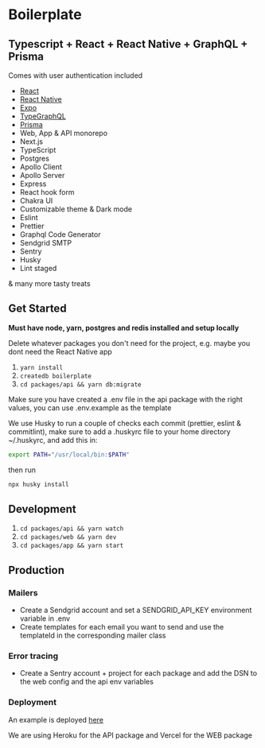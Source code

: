 # Boilerplate

## Typescript + React + React Native + GraphQL + Prisma

Comes with user authentication included

- [React](https://github.com/facebook/react)
- [React Native](https://github.com/facebook/react-native)
- [Expo](https://www.expo.io)
- [TypeGraphQL](https://github.com/19majkel94/type-graphql)
- [Prisma](https://www.prisma.io)
- Web, App & API monorepo
- Next.js
- TypeScript
- Postgres
- Apollo Client
- Apollo Server
- Express
- React hook form
- Chakra UI
- Customizable theme & Dark mode
- Eslint
- Prettier
- Graphql Code Generator
- Sendgrid SMTP
- Sentry
- Husky
- Lint staged

& many more tasty treats

## Get Started

**Must have node, yarn, postgres and redis installed and setup locally**

Delete whatever packages you don't need for the project, e.g. maybe you dont need the React Native app

1. `yarn install`
2. `createdb boilerplate`
3. `cd packages/api && yarn db:migrate`

Make sure you have created a .env file in the api package with the right values, you can use .env.example as the template

We use Husky to run a couple of checks each commit (prettier, eslint & commitlint), make sure to add a
.huskyrc file to your home directory ~/.huskyrc, and add this in:

```bash
export PATH="/usr/local/bin:$PATH"
```

then run

```bash
npx husky install
```


## Development

1. `cd packages/api && yarn watch`
2. `cd packages/web && yarn dev`
3. `cd packages/app && yarn start`


## Production

### Mailers

- Create a Sendgrid account and set a SENDGRID_API_KEY environment variable in .env
- Create templates for each email you want to send and use the templateId in the corresponding mailer class

### Error tracing

- Create a Sentry account + project for each package and add the DSN to the web config and the api env variables

### Deployment

An example is deployed [here](https://boilerplate.noquarter.co)

We are using Heroku for the API package and Vercel for the WEB package

